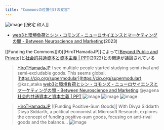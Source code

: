 ```yaml
---
title: "Commonsの位置付けの変容"
---
```


![image](https://gyazo.com/29b1c6bd44a604f6b78c354153d5d075/thumb/1000)
[[安宅 和人]]
- [web3と環境負荷とシン・コモンズ - ニューロサイエンスとマーケティングの間 - Between Neuroscience and Marketing](https://kaz-ataka.hatenablog.com/entry/2023/12/24/123010)(2023)

[[Funding the Commons]]の[[HiroTHamadaJP]]によって[[Beyond Public and Private]](2024?)と[社会的共通資本と資本主義 | PPT](https://www.slideshare.net/YosukeYasuda1/ss-251160835)(2022)との関連が議論されている


> [HiroTHamadaJP](https://twitter.com/HiroTHamadaJP/status/1766840444162638187/photo/1) I see multiple people started studying semi-rival and semi-excludable goods. This seems global.
>  [https://cip.org/supermodular](https://cip.org/supermodular)
>  @kaz_ataka [web3と環境負荷とシン・コモンズ - ニューロサイエンスとマーケティングの間 - Between Neuroscience and Marketing](https://kaz-ataka.hatenablog.com/entry/2023/12/24/123010)
>  @yagena [社会的共通資本と資本主義 | PPT](https://www.slideshare.net/YosukeYasuda1/ss-251160835)
>  ![image](https://pbs.twimg.com/media/GIUSeOybQAACoLI?format=jpg&name=large#.png) ![image](https://pbs.twimg.com/media/GIUS5Boa4AAj4Rh?format=jpg&name=small#.png) ![image](https://pbs.twimg.com/media/GIUTz1RbUAA4ljh?format=jpg&name=small#.png)


> [HiroTHamadaJP](https://twitter.com/HiroTHamadaJP/status/1782012858500530427)
>  [[Funding Positive-Sum Goods]] With Divya Siddarth
>  Divya Siddarth, a political economist at Microsoft Research, explores the concept of funding positive-sum goods, focusing on anti-rival goods and the balance...
>  ![image](https://pbs.twimg.com/card_img/1780731095677640704/hGxvpN5C?format=jpg&name=small#.png)
